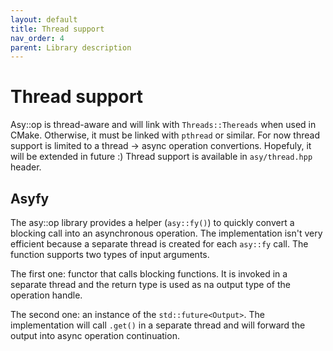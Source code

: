 ```yaml
---
layout: default
title: Thread support
nav_order: 4
parent: Library description
---
```


# Thread support
Asy::op is thread-aware and will link with `Threads::Thereads` when used in CMake. Otherwise, it must be linked with `pthread` or similar. For now thread support is limited to a thread -> async operation convertions. Hopefuly, it will be extended in future :) Thread support is available in `asy/thread.hpp` header.

## Asyfy
The asy::op library provides a helper (`asy::fy()`) to quickly convert a blocking call into an asynchronous operation. The implementation isn't very efficient because a separate thread is created for each `asy::fy` call.
The function supports two types of input arguments. 

The first one: functor that calls blocking functions. It is invoked in a separate thread and the return type is used as na output type of the operation handle.

The second one: an instance of the `std::future<Output>`. The implementation will call `.get()` in a separate thread and will forward the output into async operation continuation.
<!--stackedit_data:
eyJoaXN0b3J5IjpbLTE5MDMyNTg3MjNdfQ==
-->